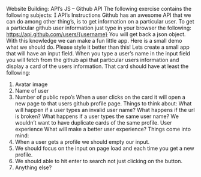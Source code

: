Website Building: API’s
JS – Github API
The following exercise contains the following subjects:
 API’s
Instructions
Github has an awesome API that we can do among other
thing’s, is to get information on a particular user.
To get a particular github user information just type in your
browser the following:
https://api.github.com/users/{username}
You will get back a json object.
With this knowledge we can make a fun little app.
Here is a small demo what we should do.
Please style it better than this!
Lets create a small app that will have an input field. When
you type a user’s name in the input field you will fetch from
the github api that particular users information and display
a card of the users information.
That card should have at least the following:

1. Avatar image
2. Name of user
3. Number of public repo’s
   When a user clicks on the card it will open a new page to
   that users github profile page.
   Things to think about:
   What will happen if a user types an invalid user name?
   What happens if the url is broken?
   What happens if a user types the same user name? We
   wouldn’t want to have duplicate cards of the same profile.
   User experience
   What will make a better user experience? Things come into
   mind:
4. When a user gets a profile we should empty our input.
5. We should focus on the input on page load and each
   time you get a new profile.
6. We should able to hit enter to search not just clicking on
   the button.
7. Anything else?
